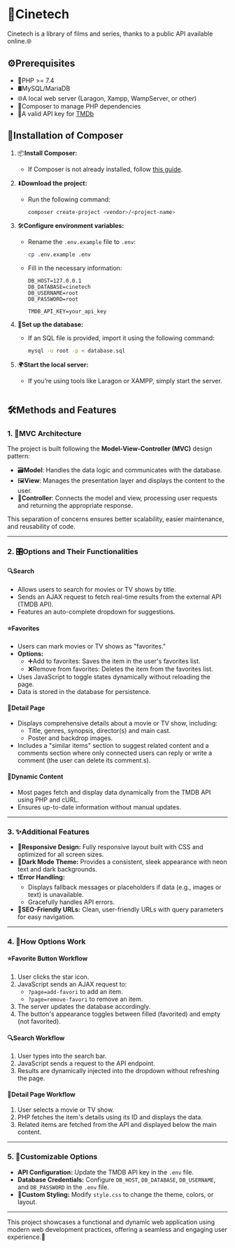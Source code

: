 # 🎥Cinetech

Cinetech is a library of films and series, thanks to a public API available online.🌐

## ⚙️Prerequisites

- 🐘PHP >= 7.4
- 🛢️MySQL/MariaDB
- 🌐A local web server (Laragon, Xampp, WampServer, or other)
- 🎼Composer to manage PHP dependencies
- 🔑A valid API key for [TMDb](https://developers.themoviedb.org/3/getting-started/introduction)

## 🚀Installation of Composer

1. 📦**Install Composer:**
   - If Composer is not already installed, follow [this guide](https://getcomposer.org/download/).

2. ⬇️**Download the project:**
   - Run the following command:
     ```bash
     composer create-project <vendor>/<project-name>
     ```

3. 🛠️**Configure environment variables:**
   - Rename the `.env.example` file to `.env`:
     ```bash
     cp .env.example .env
     ```
   - Fill in the necessary information:
     ```dotenv
     DB_HOST=127.0.0.1
     DB_DATABASE=cinetech
     DB_USERNAME=root
     DB_PASSWORD=root

     TMDB_API_KEY=your_api_key
     ```

4. 💾**Set up the database:**
   - If an SQL file is provided, import it using the following command:
     ```bash
     mysql -u root -p < database.sql
     ```
5. 🌍**Start the local server:**
   - If you’re using tools like Laragon or XAMPP, simply start the server.
     ```
## 🛠️Methods and Features

### 1. 📐**MVC Architecture**
The project is built following the **Model-View-Controller (MVC)** design pattern:
- 🗃️**Model**: Handles the data logic and communicates with the database.
- 🖼️**View**: Manages the presentation layer and displays the content to the user.
- 🔁**Controller**: Connects the model and view, processing user requests and returning the appropriate response.

This separation of concerns ensures better scalability, easier maintenance, and reusability of code.

---

### 2. 🎛️**Options and Their Functionalities**

#### 🔍**Search**
- Allows users to search for movies or TV shows by title.
- Sends an AJAX request to fetch real-time results from the external API (TMDB API).
- Features an auto-complete dropdown for suggestions.

#### ⭐**Favorites**
- Users can mark movies or TV shows as "favorites."
- **Options:**
  - ➕Add to favorites: Saves the item in the user's favorites list.
  - ❌Remove from favorites: Deletes the item from the favorites list.
- Uses JavaScript to toggle states dynamically without reloading the page.
- Data is stored in the database for persistence.

#### 📝**Detail Page**
- Displays comprehensive details about a movie or TV show, including:
  - Title, genres, synopsis, director(s) and main cast.
  - Poster and backdrop images.
- Includes a "similar items" section to suggest related content and a comments section where only connected users can reply or write a comment (the user can delete its comment.s).

#### 🔁**Dynamic Content**
- Most pages fetch and display data dynamically from the TMDB API using PHP and cURL.
- Ensures up-to-date information without manual updates.

---

### 3. ✨**Additional Features**
- 📱**Responsive Design:** Fully responsive layout built with CSS and optimized for all screen sizes.
- 🌌**Dark Mode Theme:** Provides a consistent, sleek appearance with neon text and dark backgrounds.
- ❗**Error Handling:**
  - Displays fallback messages or placeholders if data (e.g., images or text) is unavailable.
  - Gracefully handles API errors.
- 🌟**SEO-Friendly URLs:** Clean, user-friendly URLs with query parameters for easy navigation.

---

### 4. 🔁**How Options Work**
#### ⭐**Favorite Button Workflow**
1. User clicks the star icon.
2. JavaScript sends an AJAX request to:
   - `?page=add-favori` to add an item.
   - `?page=remove-favori` to remove an item.
3. The server updates the database accordingly.
4. The button's appearance toggles between filled (favorited) and empty (not favorited).

#### 🔍**Search Workflow**
1. User types into the search bar.
2. JavaScript sends a request to the API endpoint.
3. Results are dynamically injected into the dropdown without refreshing the page.

#### 📝**Detail Page Workflow**
1. User selects a movie or TV show.
2. PHP fetches the item's details using its ID and displays the data.
3. Related items are fetched from the API and displayed below the main content.

---

### 5. 🔧**Customizable Options**
- **API Configuration:** Update the TMDB API key in the `.env` file.
- **Database Credentials:** Configure `DB_HOST`, `DB_DATABASE`, `DB_USERNAME`, and `DB_PASSWORD` in the `.env` file.
- 🎨**Custom Styling:** Modify `style.css` to change the theme, colors, or layout.

---

This project showcases a functional and dynamic web application using modern web development practices, offering a seamless and engaging user experience.🌟